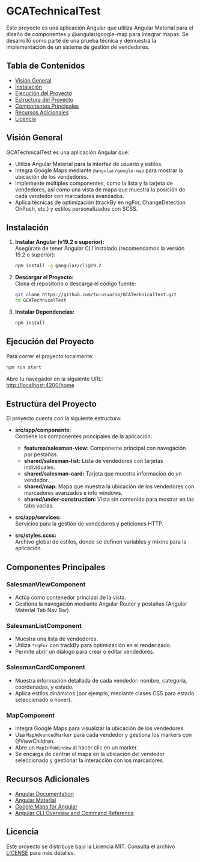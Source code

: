 # GCATechnicalTest

Este proyecto es una aplicación Angular que utiliza Angular Material para el diseño de componentes y @angular/google-map para integrar mapas. Se desarrolló como parte de una prueba técnica y demuestra la implementación de un sistema de gestión de vendedores.

## Tabla de Contenidos

- [Visión General](#visión-general)
- [Instalación](#instalación)
- [Ejecución del Proyecto](#ejecución-del-proyecto)
- [Estructura del Proyecto](#estructura-del-proyecto)
- [Componentes Principales](#componentes-principales)
- [Recursos Adicionales](#recursos-adicionales)
- [Licencia](#licencia)

## Visión General

GCATechnicalTest es una aplicación Angular que:
- Utiliza Angular Material para la interfaz de usuario y estilos.
- Integra Google Maps mediante `@angular/google-map` para mostrar la ubicación de los vendedores.
- Implemente múltiples componentes, como la lista y la tarjeta de vendedores, así como una vista de mapa que muestra la posición de cada vendedor con marcadores avanzados.
- Aplica técnicas de optimización (trackBy en ngFor, ChangeDetection OnPush, etc.) y estilos personalizados con SCSS.

## Instalación

1. **Instalar Angular (v19.2 o superior):**  
   Asegúrate de tener Angular CLI instalado (recomendamos la versión 19.2 o superior):
   ```bash
   npm install -g @angular/cli@19.2
   ```

2. **Descargar el Proyecto:**  
   Clona el repositorio o descarga el código fuente:
   ```bash
   git clone https://github.com/tu-usuario/GCATechnicalTest.git
   cd GCATechnicalTest
   ```

3. **Instalar Dependencias:**
   ```bash
   npm install
   ```

## Ejecución del Proyecto

Para correr el proyecto localmente:
```bash
npm run start
```
Abre tu navegador en la siguiente URL:  
[http://localhost:4200/home](http://localhost:4200/home)

## Estructura del Proyecto

El proyecto cuenta con la siguiente estructura:

- **src/app/components:**  
  Contiene los componentes principales de la aplicación:
  - **features/salesman-view:** Componente principal con navegación por pestañas.
  - **shared/salesman-list:** Lista de vendedores con tarjetas individuales.
  - **shared/salesman-card:** Tarjeta que muestra información de un vendedor.
  - **shared/map:** Mapa que muestra la ubicación de los vendedores con marcadores avanzados e info windows.
  - **shared/under-construction:** Vista sin contenido para mostrar en las tabs vacias.
  
- **src/app/services:**  
  Servicios para la gestión de vendedores y peticiones HTTP.

- **src/styles.scss:**  
  Archivo global de estilos, donde se definen variables y mixins para la aplicación.

## Componentes Principales

### SalesmanViewComponent

- Actúa como contenedor principal de la vista.
- Gestiona la navegación mediante Angular Router y pestañas (Angular Material Tab Nav Bar).

### SalesmanListComponent

- Muestra una lista de vendedores.
- Utiliza `*ngFor` con trackBy para optimización en el renderizado.
- Permite abrir un diálogo para crear o editar vendedores.

### SalesmanCardComponent

- Muestra información detallada de cada vendedor: nombre, categoría, coordenadas, y estado.
- Aplica estilos dinámicos (por ejemplo, mediante clases CSS para estado seleccionado o hover).

### MapComponent

- Integra Google Maps para visualizar la ubicación de los vendedores.
- Usa `MapAdvancedMarker` para cada vendedor y gestiona los markers con @ViewChildren.
- Abre un `MapInfoWindow` al hacer clic en un marker.
- Se encarga de centrar el mapa en la ubicación del vendedor seleccionado y gestionar la interacción con los marcadores.

## Recursos Adicionales

- [Angular Documentation](https://angular.io)
- [Angular Material](https://material.angular.io)
- [Google Maps for Angular](https://developers.google.com/maps/documentation/javascript/overview)
- [Angular CLI Overview and Command Reference](https://angular.dev/tools/cli)

## Licencia

Este proyecto se distribuye bajo la Licencia MIT. Consulta el archivo [LICENSE](LICENSE) para más detalles.
